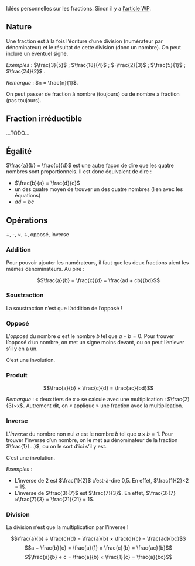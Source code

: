 Idées personnelles sur les fractions. Sinon il y a [l’article WP](https://fr.wikipedia.org/wiki/Fraction_(math%C3%A9matiques)).

## Nature

Une fraction est à la fois l’écriture d’une division (numérateur par dénominateur) et le résultat de cette division (donc un nombre). On peut inclure un éventuel signe.

*Exemples* : $\frac{3}{5}$ ; $\frac{18}{4}$ ; $-\frac{2}{3}$ ; $\frac{5}{1}$ ; $\frac{24}{2}$ .

*Remarque* : $n = \frac{n}{1}$.

On peut passer de fraction à nombre (toujours) ou de nombre à fraction (pas toujours).

## Fraction irréductible

…TODO…

## Égalité

$\frac{a}{b} = \frac{c}{d}$ est une autre façon de dire que les quatre nombres sont proportionnels. Il est donc équivalent de dire :

- $\frac{b}{a} = \frac{d}{c}$
- un des quatre moyen de trouver un des quatre nombres (lien avec les équations)
- $ad = bc$

## Opérations

+, -, ×, ÷, opposé, inverse

### Addition

Pour pouvoir ajouter les numérateurs, il faut que les deux fractions aient les mêmes dénominateurs. Au pire :

$$\frac{a}{b} + \frac{c}{d} = \frac{ad + cb}{bd}$$

### Soustraction

La soustraction n’est que l’addition de l’opposé !

### Opposé

L’*opposé* du nombre $a$ est le nombre $b$ tel que $a+b=0$. Pour trouver l’opposé d’un nombre, on met un signe moins devant, ou on peut l’enlever s’il y en a un.

C’est une involution.

### Produit

$$\frac{a}{b} × \frac{c}{d} = \frac{ac}{bd}$$

*Remarque* : « deux tiers de $x$ » se calcule avec une multiplication : $\frac{2}{3}×x$. Autrement dit, on « applique » une fraction avec la multiplication.

### Inverse

L’*inverse* du nombre non nul $a$ est le nombre $b$ tel que $a×b=1$. Pour trouver l’inverse d’un nombre, on le met au dénominateur de la fraction $\frac{1}{…}$, ou on le sort d’ici s’il y est.

C’est une involution.

*Exemples* :

- L’inverse de 2 est $\frac{1}{2}$ c’est-à-dire 0,5. En effet, $\frac{1}{2}×2 = 1$.
- L’inverse de $\frac{3}{7}$ est $\frac{7}{3}$. En effet, $\frac{3}{7}×\frac{7}{3} = \frac{21}{21} = 1$.

### Division

La division n’est que la multiplication par l’inverse !

$$\frac{a}{b} ÷ \frac{c}{d} = \frac{a}{b} × \frac{d}{c} = \frac{ad}{bc}$$
$$a ÷ \frac{b}{c} = \frac{a}{1} × \frac{c}{b} = \frac{ac}{b}$$
$$\frac{a}{b} ÷ c = \frac{a}{b} × \frac{1}{c} = \frac{a}{bc}$$
